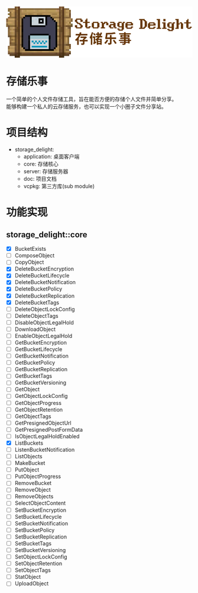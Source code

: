 ![storage_delight_placeholder](img/storage_delight_placeholder.png)

# 存储乐事
一个简单的个人文件存储工具，旨在能否方便的存储个人文件并简单分享。  
能够构建一个私人的云存储服务，也可以实现一个小圈子文件分享站。

# 项目结构
- storage_delight:
  - application: 桌面客户端
  - core: 存储核心
  - server: 存储服务器
  - doc: 项目文档
  - vcpkg: 第三方库(sub module)

# 功能实现
## storage_delight::core
  - [x] BucketExists
  - [ ] ComposeObject
  - [ ] CopyObject
  - [x] DeleteBucketEncryption
  - [x] DeleteBucketLifecycle
  - [x] DeleteBucketNotification
  - [x] DeleteBucketPolicy
  - [x] DeleteBucketReplication
  - [x] DeleteBucketTags
  - [ ] DeleteObjectLockConfig
  - [ ] DeleteObjectTags
  - [ ] DisableObjectLegalHold
  - [ ] DownloadObject
  - [ ] EnableObjectLegalHold
  - [ ] GetBucketEncryption
  - [ ] GetBucketLifecycle
  - [ ] GetBucketNotification
  - [ ] GetBucketPolicy
  - [ ] GetBucketReplication
  - [ ] GetBucketTags
  - [ ] GetBucketVersioning
  - [ ] GetObject
  - [ ] GetObjectLockConfig
  - [ ] GetObjectProgress
  - [ ] GetObjectRetention
  - [ ] GetObjectTags
  - [ ] GetPresignedObjectUrl
  - [ ] GetPresignedPostFormData
  - [ ] IsObjectLegalHoldEnabled
  - [x] ListBuckets
  - [ ] ListenBucketNotification
  - [ ] ListObjects
  - [ ] MakeBucket
  - [ ] PutObject
  - [ ] PutObjectProgress
  - [ ] RemoveBucket
  - [ ] RemoveObject
  - [ ] RemoveObjects
  - [ ] SelectObjectContent
  - [ ] SetBucketEncryption
  - [ ] SetBucketLifecycle
  - [ ] SetBucketNotification
  - [ ] SetBucketPolicy
  - [ ] SetBucketReplication
  - [ ] SetBucketTags
  - [ ] SetBucketVersioning
  - [ ] SetObjectLockConfig
  - [ ] SetObjectRetention
  - [ ] SetObjectTags
  - [ ] StatObject
  - [ ] UploadObject
